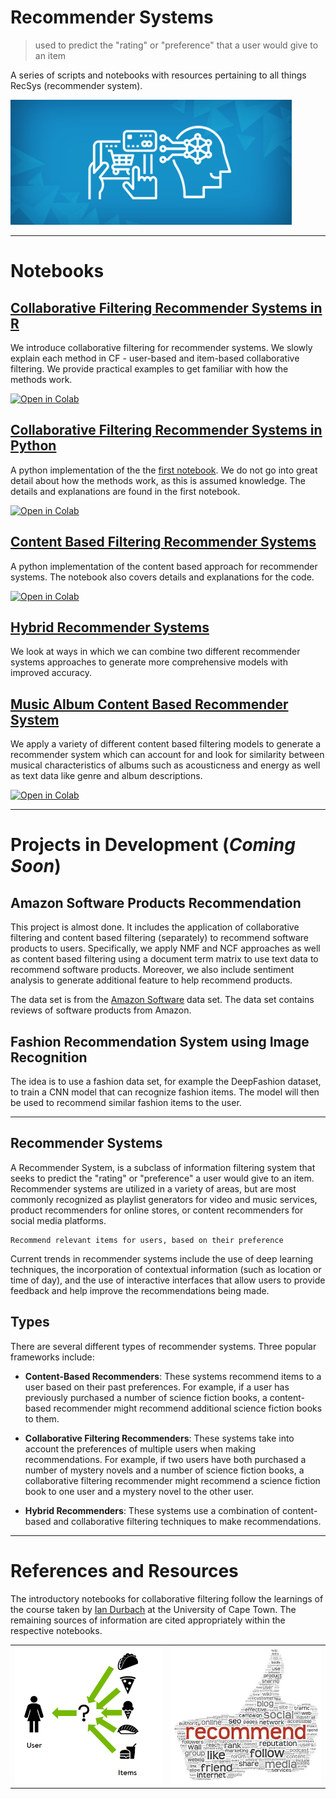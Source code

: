# Recommender Systems

> used to predict the "rating" or "preference" that a user would give to an item

A series of scripts and notebooks with resources pertaining to all things RecSys (recommender system). 

<img src="/img/recsys_cov.jpeg" width="450" height="200">

***
# Notebooks

## [Collaborative Filtering Recommender Systems in R](https://github.com/pavsingh7/Recommender-Systems/blob/main/Collaborative%20Filtering/recsys_cf.Rmd)

We introduce collaborative filtering for recommender systems. We slowly explain each method in CF - user-based and item-based collaborative filtering. We provide practical examples to get familiar with how the  methods work.

[![Open in Colab](https://colab.research.google.com/assets/colab-badge.svg)](https://colab.research.google.com/github/pavsingh7/Recommender-Systems/blob/master/Collaborative%20Filtering/recsys_cf.Rmd)

## [Collaborative Filtering Recommender Systems in Python](https://github.com/pavsingh7/Recommender-Systems/blob/main/Collaborative%20Filtering/recsys_cf.ipynb)

A python implementation of the the [first notebook](https://github.com/pavsingh7/Recommender-Systems/blob/main/recsys_cf.rmd). We do not go into great detail about how the methods work, as this is assumed knowledge. The details and explanations are found in the first notebook.

[![Open in Colab](https://colab.research.google.com/assets/colab-badge.svg)](https://colab.research.google.com/github/pavsingh7/Recommender-Systems/blob/master/Collaborative%20Filtering/recsys_cf.ipynb)


## [Content Based Filtering Recommender Systems](https://github.com/pavsingh7/Recommender-Systems/blob/main/Content%20Based%20Filtering/recsys_cb.ipynb)

A python implementation of the content based approach for recommender systems. The notebook also covers details and explanations for the code.

[![Open in Colab](https://colab.research.google.com/assets/colab-badge.svg)](https://colab.research.google.com/github/pavsingh7/Recommender-Systems/blob/master/Content%20Based%20Filtering/recsys_cb.ipynb)


## [Hybrid Recommender Systems](https://github.com/pavsingh7/Recommender-Systems/blob/main/recsys_cb.ipynb)

We look at ways in which we can combine two different recommender systems approaches to generate more comprehensive models with improved accuracy.

## [Music Album Content Based Recommender System](https://github.com/pavsingh7/Recommender-Systems/blob/main/Content%20Based%20Filtering/spotify_albums.ipynb)

We apply a variety of different content based filtering models to generate a recommender system which can account for and look for similarity between musical characteristics of albums such as acousticness and energy as well as text data like genre and album descriptions. 

[![Open in Colab](https://colab.research.google.com/assets/colab-badge.svg)](https://github.com/pavsingh7/Recommender-Systems/blob/main/Content%20Based%20Filtering/spotify_albums.ipynb)


***
# Projects in Development (*Coming Soon*)

## Amazon Software Products Recommendation

This project is almost done. It includes the application of collaborative filtering and content based filtering (separately) to recommend software products to users. Specifically, we apply NMF and NCF approaches as well as content based filtering using a document term matrix to use text data to recommend software products. Moreover, we also include sentiment analysis to generate additional feature to help recommend products.

The data set is from the [Amazon Software](https://jmcauley.ucsd.edu/data/amazon/) data set. The data set contains reviews of software products from Amazon. 


## Fashion Recommendation System using Image Recognition

The idea is to use a fashion data set, for example the DeepFashion dataset, to train a CNN model that can recognize fashion items. The model will then be used to recommend similar fashion items to the user. 

***
## Recommender Systems

A Recommender System, is a subclass of information filtering system that seeks to predict the "rating" or "preference" a user would give to an item. Recommender systems are utilized in a variety of areas, but are most commonly recognized as playlist generators for video and music services, product recommenders for online stores, or content recommenders for social media platforms.

    Recommend relevant items for users, based on their preference 

Current trends in recommender systems include the use of deep learning techniques, the incorporation of contextual information (such as location or time of day), and the use of interactive interfaces that allow users to provide feedback and help improve the recommendations being made.

## Types

There are several different types of recommender systems. Three popular frameworks include: 

- **Content-Based Recommenders**: These systems recommend items to a user based on their past preferences. For example, if a user has previously purchased a number of science fiction books, a content-based recommender might recommend additional science fiction books to them.

- **Collaborative Filtering Recommenders**: These systems take into account the preferences of multiple users when making recommendations. For example, if two users have both purchased a number of mystery novels and a number of science fiction books, a collaborative filtering recommender might recommend a science fiction book to one user and a mystery novel to the other user.

- **Hybrid Recommenders**: These systems use a combination of content-based and collaborative filtering techniques to make recommendations.


***
# References and Resources

The introductory notebooks for collaborative filtering follow the learnings of the course taken by [Ian Durbach](https://iandurbach.github.io) at the University of Cape Town. The remaining sources of information are cited appropriately within the respective notebooks. 

<table>
  <tr>
    <td>
      <img src="/img/recsys.png" width="275" height="220">
    </td>
    <td>
      <img src="/img/recsys_thumb.jpeg" width="280" height="220">
    </td>
</table>
